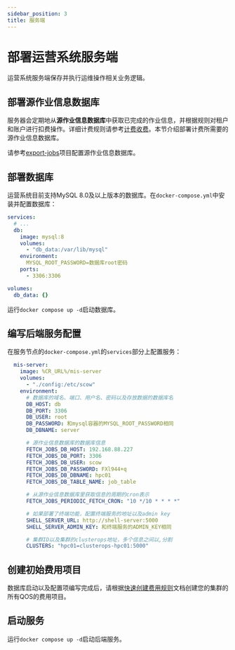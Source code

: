 ```yaml
---
sidebar_position: 3
title: 服务端
---
```


# 部署运营系统服务端

运营系统服务端保存并执行运维操作相关业务逻辑。

## 部署源作业信息数据库

服务器会定期地从**源作业信息数据库**中获取已完成的作业信息，并根据规则对租户和账户进行扣费操作。详细计费规则请参考[计费收费](../business/billing.mdx)。本节介绍部署计费所需要的源作业信息数据库。

请参考[export-jobs](https://%GIT_PLATFORM%.com/%ORGANIZATION_NAME%/export-jobs)项目配置源作业信息数据库。

## 部署数据库

运营系统目前支持MySQL 8.0及以上版本的数据库。在`docker-compose.yml`中安装并配置数据库：

```yml title=docker-compose.yml
services:
  # ...
  db:
    image: mysql:8
    volumes:
      - "db_data:/var/lib/mysql"
    environment:
      MYSQL_ROOT_PASSWORD=数据库root密码
    ports:
      - 3306:3306

volumes:
  db_data: {}
```

运行`docker compose up -d`启动数据库。

## 编写后端服务配置

在服务节点的`docker-compose.yml`的`services`部分上配置服务：

```yml title=docker-compose.yml
  mis-server:
    image: %CR_URL%/mis-server
    volumes:
      - "./config:/etc/scow"
    environment:
      # 数据库的域名、端口、用户名、密码以及存放数据的数据库名
      DB_HOST: db
      DB_PORT: 3306
      DB_USER: root
      DB_PASSWORD: 和mysql容器的MYSQL_ROOT_PASSWORD相同
      DB_DBNAME: server

      # 源作业信息数据库的数据库信息
      FETCH_JOBS_DB_HOST: 192.168.88.227
      FETCH_JOBS_DB_PORT: 3306
      FETCH_JOBS_DB_USER: scow
      FETCH_JOBS_DB_PASSWORD: FXl944+q
      FETCH_JOBS_DB_DBNAME: hpc01
      FETCH_JOBS_DB_TABLE_NAME: job_table

      # 从源作业信息数据库里获取信息的周期的cron表示
      FETCH_JOBS_PERIODIC_FETCH_CRON: "10 */10 * * * *"

      # 如果部署了终端功能，配置终端服务的地址以及admin key
      SHELL_SERVER_URL: http://shell-server:5000
      SHELL_SERVER_ADMIN_KEY: 和终端服务的ADMIN_KEY相同

      # 集群ID以及集群的clusterops地址，多个信息之间以,分割
      CLUSTERS: "hpc01=clusterops-hpc01:5000"
```

## 创建初始费用项目

数据库启动以及配置项编写完成后，请根据[快速创建费用规则](../business/billing.mdx#快速创建费用规则)文档创建您的集群的所有QOS的费用项目。

## 启动服务

运行`docker compose up -d`启动后端服务。